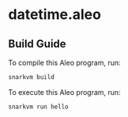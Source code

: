 # datetime.aleo

## Build Guide

To compile this Aleo program, run:

```bash
snarkvm build
```

To execute this Aleo program, run:

```bash
snarkvm run hello
```
